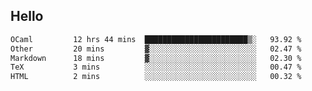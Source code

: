 ## Hello
<!--START_SECTION:waka-->

```txt
OCaml         12 hrs 44 mins  ███████████████████████▒░   93.92 %
Other         20 mins         ▓░░░░░░░░░░░░░░░░░░░░░░░░   02.47 %
Markdown      18 mins         ▓░░░░░░░░░░░░░░░░░░░░░░░░   02.30 %
TeX           3 mins          ░░░░░░░░░░░░░░░░░░░░░░░░░   00.47 %
HTML          2 mins          ░░░░░░░░░░░░░░░░░░░░░░░░░   00.32 %
```

<!--END_SECTION:waka-->
